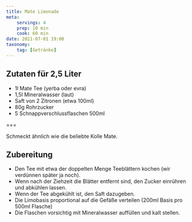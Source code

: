 ```yaml
---
title: Mate Limonade
meta:
    servings: 4
    prep: 10 min
    cook: 60 min
date: 2021-07-01 19:00
taxonomy:
    tag: [Getränke]
---
```

## Zutaten für 2,5 Liter

* 1l Mate Tee (yerba oder evra)
* 1,5l Mineralwasser (laut)
* Saft von 2 Zitronen (etwa 100ml)
* 80g Rohrzucker
* 5 Schnappverschlussflaschen 500ml

===

Schmeckt ähnlich wie die beliebte Kolle Mate.

## Zubereitung

* Den Tee mit etwa der doppelten Menge Teeblättern kochen (wir verdünnen später ja noch).
* Wenn nach der Ziehzeit die Blätter entfernt sind, den Zucker einrühren und abkühlen lassen.
* Wenn der Tee abgekühlt ist, den Saft dazugeben.
* Die Limobasis proportional auf die Gefäße verteilen (200ml Basis pro 500ml Flasche)
* Die Flaschen vorsichtig mit Mineralwasser auffüllen und kalt stellen.